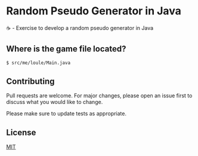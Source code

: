 # Random Pseudo Generator in Java

☕️ - Exercise to develop a random pseudo generator in Java

## Where is the game file located?

```bash
$ src/me/loule/Main.java
```

## Contributing
Pull requests are welcome. For major changes, please open an issue first to discuss what you would like to change.

Please make sure to update tests as appropriate.

## License
[MIT](https://choosealicense.com/licenses/mit/)
